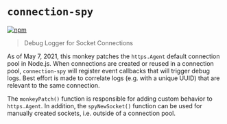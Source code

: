 # `connection-spy`

[![npm](https://img.shields.io/npm/v/connection-spy.svg?colorB=blue)](https://www.npmjs.com/package/connection-spy)

> Debug Logger for Socket Connections

As of May 7, 2021, this monkey patches the `https.Agent` default connection
pool in Node.js. When connections are created or reused in a connection pool,
`connection-spy` will register event callbacks that will trigger debug logs.
Best effort is made to correlate logs (e.g. with a unique UUID) that are
relevant to the same connection.

The `monkeyPatch()` function is responsible for adding custom behavior to
`https.Agent`. In addition, the `spyNewSocket()` function can be used for
manually created sockets, i.e. outside of a connection pool.
